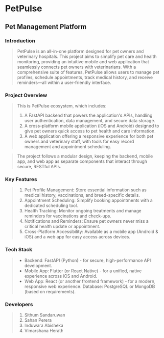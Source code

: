 # PetPulse
## Pet Management Platform
### Introduction
> PetPulse is an all-in-one platform designed for pet owners and veterinary hospitals. This project aims to simplify pet care and health monitoring, providing an intuitive mobile and web application that seamlessly connects pet owners with veterinarians. With a comprehensive suite of features, PetPulse allows users to manage pet profiles, schedule appointments, track medical history, and receive reminders—all within a user-friendly interface.

### Project Overview
>This is PetPulse ecosystem, which includes:
> 1. A FastAPI backend that powers the application's APIs, handling user authentication, data management, and secure data storage.
>2. A cross-platform mobile application (iOS and Android) designed to give pet owners quick access to pet health and care information.
>3. A web application offering a responsive experience for both pet owners and veterinary staff, with tools for easy record management and appointment scheduling.

>The project follows a modular design, keeping the backend, mobile app, and web app as separate components that interact through secure, RESTful APIs.

### Key Features
>1. Pet Profile Management: Store essential information such as medical history, vaccinations, and breed-specific details.
>2. Appointment Scheduling: Simplify booking appointments with a dedicated scheduling tool.
>3. Health Tracking: Monitor ongoing treatments and manage reminders for vaccinations and check-ups.
>4. Notifications and Reminders: Ensure pet owners never miss a critical health update or appointment.
>5. Cross-Platform Accessibility: Available as a mobile app (Android & iOS) and a web app for easy access across devices.

### Tech Stack
>- Backend: FastAPI (Python) - for secure, high-performance API development.
>- Mobile App: Flutter (or React Native) - for a unified, native experience across iOS and Android.
>- Web App: React (or another frontend framework) - for a modern, responsive web experience.
Database: PostgreSQL or MongoDB (based on requirements).

### Developers
>1. Sithum Sandaruwan
>2. Sahan Perera
>3. Induwara Abisheka
>4. Vimarshana Herath

